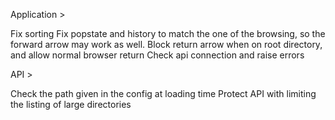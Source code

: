 Application >

Fix sorting
Fix popstate and history to match the one of the browsing, so the forward arrow may work as well.
Block return arrow when on root directory, and allow normal browser return
Check api connection and raise errors

API >

Check the path given in the config at loading time
Protect API with limiting the listing of large directories
